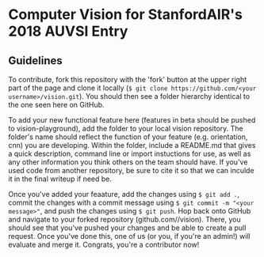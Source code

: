 # Computer Vision for StanfordAIR's 2018 AUVSI Entry

## Guidelines

To contribute, fork this repository with the 'fork' button at the upper right part of the page and clone it locally (`$ git clone https://github.com/<your username>/vision.git`). You should then see a folder hierarchy identical to the one seen here on GitHub. 

To add your new functional feature here (features in beta should be pushed to vision-playground), add the folder to your local vision repository. The folder's name should reflect the function of your feature (e.g. orientation, cnn) you are developing. Within the folder, include a README.md that gives a quick description, command line or import instuctions for use, as well as any other information you think others on the team should have. If you've used code from another repository, be sure to cite it so that we can inculde it in the final writeup if need be. 

Once you've added your feaature, add the changes using `$ git add .`, commit the changes with a commit message using `$ git commit -m "<your message>"`, and push the changes using `$ git push`. Hop back onto GitHub and navigate to your forked repository (github.com/<your username>/vision). There, you should see that you've pushed your changes and be able to create a pull request. Once you've done this, one of us (or you, if you're an admin!) will evaluate and merge it. Congrats, you're a contributor now!
